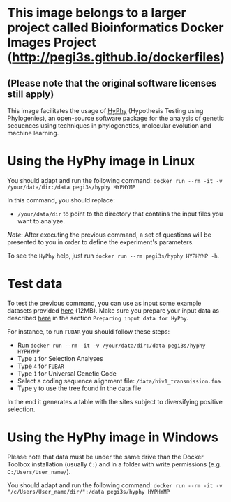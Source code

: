 # This image belongs to a larger project called Bioinformatics Docker Images Project (http://pegi3s.github.io/dockerfiles)
## (Please note that the original software licenses still apply)

This image facilitates the usage of [HyPhy](https://stevenweaver.github.io/hyphy-site/) (Hypothesis Testing using Phylogenies), an open-source software package for the analysis of genetic sequences using techniques in phylogenetics, molecular evolution and machine learning.

# Using the HyPhy image in Linux
You should adapt and run the following command: `docker run --rm -it -v /your/data/dir:/data pegi3s/hyphy HYPHYMP`

In this command, you should replace:
- `/your/data/dir` to point to the directory that contains the input files you want to analyze.

*Note*: After executing the previous command, a set of questions will be presented to you in order to define the experiment's parameters.

To see the `HyPhy` help, just run `docker run --rm pegi3s/hyphy HYPHYMP -h`.

# Test data
To test the previous command, you can use as input some example datasets provided [here](https://github.com/veg/hyphy-site/blob/master/docs/tutorials/files/tutorial_data.zip?raw=true) (12MB). Make sure you prepare your input data as described [here](http://hyphy.org/tutorials/current-release-tutorial/) in the section `Preparing input data for HyPhy`.

For instance, to run `FUBAR` you should follow these steps:

- Run `docker run --rm -it -v /your/data/dir:/data pegi3s/hyphy HYPHYMP`
- Type `1` for Selection Analyses
- Type `4` for `FUBAR`
- Type `1` for Universal Genetic Code
- Select a coding sequence alignment file: `/data/hiv1_transmission.fna`
- Type `y` to use the tree found in the data file

In the end it generates a table with the sites subject to diversifying positive selection.

# Using the HyPhy image in Windows

Please note that data must be under the same drive than the Docker Toolbox installation (usually `C:`) and in a folder with write permissions (e.g. `C:/Users/User_name/`).

You should adapt and run the following command: `docker run --rm -it -v "/c/Users/User_name/dir/":/data pegi3s/hyphy HYPHYMP`
